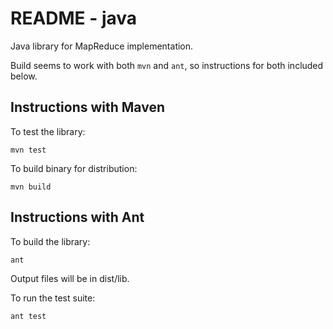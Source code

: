 # README - java

Java library for MapReduce implementation.  

Build seems to work with both `mvn` and `ant`, so instructions for both included below.

## Instructions with Maven

To test the library:
```shell script
mvn test
```

To build binary for distribution:
```shell script
mvn build
```


## Instructions with Ant
To build the library:
```shell script
ant
```
Output files will be in dist/lib.

To run the test suite:
```shell script
ant test
```
